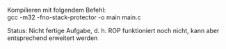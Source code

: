 Kompilieren mit folgendem Befehl:<br/>
gcc -m32 -fno-stack-protector -o main main.c

Status: Nicht fertige Aufgabe, d. h. ROP funktioniert noch nicht, kann aber entsprechend erweitert werden
